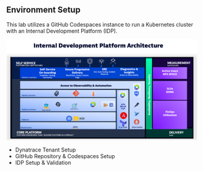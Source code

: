 ## Environment Setup

This lab utilizes a GitHub Codespaces instance to run a Kubernetes cluster with an Internal Development Platform (IDP).

![IDP Architecture](../../assets/images/01_00_idp_architecture.png)

* Dynatrace Tenant Setup
* GitHub Repository & Codespaces Setup
* IDP Setup & Validation